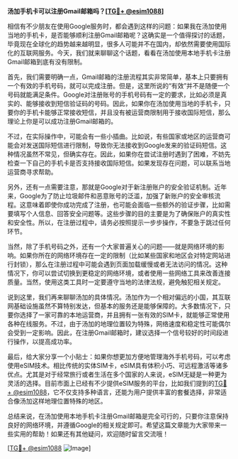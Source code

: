 **汤加手机卡可以注册Gmail邮箱吗？[[TG💪+ @esim1088](https://t.me/s/esim1088)]**

相信有不少朋友在使用Google服务时，都会遇到这样的问题：如果我在汤加使用当地的手机卡，是否能够顺利注册Gmail邮箱呢？这确实是一个值得探讨的话题，毕竟现在全球化的趋势越来越明显，很多人可能并不在国内，却依然需要使用国际化的互联网服务。今天，我们就来聊聊这个话题，看看在汤加使用本地手机卡注册Gmail邮箱到底有没有限制。

首先，我们需要明确一点，Gmail邮箱的注册流程其实非常简单，基本上只要拥有一个有效的手机号码，就可以完成注册。但是，这里所说的“有效”并不是随便一个号码就能满足条件。Google对注册账号的手机号码有一定的要求，比如必须是真实的、能够接收到短信验证码的号码。因此，如果你在汤加使用当地的手机卡，只要你的手机卡能够正常接收短信，并且没有被运营商限制用于接收国际短信，那么理论上你是可以成功注册Gmail邮箱的。

不过，在实际操作中，可能会有一些小插曲。比如说，有些国家或地区的运营商可能会对发送国际短信进行限制，导致你无法接收到Google发来的验证码短信。这种情况虽然不常见，但确实存在。因此，如果你在尝试注册时遇到了困难，不妨先检查一下自己的手机卡是否支持接收国际短信。如果发现存在问题，可以联系当地运营商寻求帮助。

另外，还有一点需要注意，那就是Google对于新注册账户的安全验证机制。近年来，Google为了防止垃圾邮件和恶意账号的泛滥，加强了新账户的安全审核流程。这意味着即使你成功完成了注册，也可能会面临一些额外的验证步骤，比如需要填写个人信息、回答安全问题等。这些步骤的目的主要是为了确保账户的真实性和安全性。所以，在注册过程中，请务必按照提示一步步操作，不要急于跳过任何环节。

当然，除了手机号码之外，还有一个大家普遍关心的问题——就是网络环境的影响。如果你所在的网络环境存在一定的限制（比如某些国家和地区会对特定网站进行封锁），那么在注册过程中可能会遇到页面加载缓慢或者无法访问的情况。这种情况下，你可以尝试切换到更稳定的网络环境，或者使用一些网络工具来改善连接质量。当然，使用这类工具时一定要遵守当地的法律法规，避免触犯相关规定。

说到这里，我们再来聊聊汤加的具体情况。汤加作为一个相对偏远的小国，其互联网基础设施虽然不算特别发达，但基本的服务还是能够保障的。大多数情况下，只要你选择了一家可靠的本地运营商，并且拥有一张有效的SIM卡，就能够正常使用各种在线服务。不过，由于汤加的地理位置较为特殊，网络速度和稳定性可能偶尔会受到一定影响。因此，在注册Gmail邮箱时，建议选择一个信号较好的时间段进行操作，以提高成功率。

最后，给大家分享一个小贴士：如果你想更加方便地管理海外手机号码，可以考虑使用eSIM技术。相比传统的实体SIM卡，eSIM具有体积小巧、可远程激活等诸多优点。尤其是对于经常旅行或者生活在多个国家的人来说，eSIM无疑是一种更为灵活的选择。目前市面上已经有不少提供eSIM服务的平台，比如我们提到的[TG💪+ @esim1088](https://t.me/s/esim1088)，它不仅支持多种语言，还能为用户提供丰富的套餐选择，非常适合像汤加这样地理位置特殊的地区。

总结来说，在汤加使用本地手机卡注册Gmail邮箱是完全可行的，只要你注意保持良好的网络环境，并遵循Google的相关规定即可。希望这篇文章能为大家带来一些实用的帮助！如果还有其他疑问，欢迎随时留言交流哦！

[[TG💪+ @esim1088](https://t.me/s/esim1088) ![Image](https://i.postimg.cc/4NQfJmqS/Snipaste-2025-05-13-00-14-12.png)]